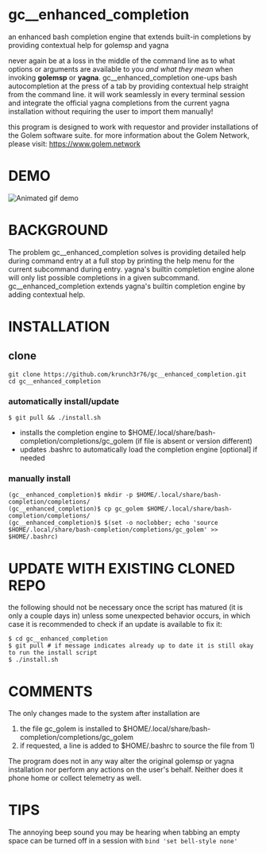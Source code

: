# gc__enhanced_completion
an enhanced bash completion engine that extends built-in completions by providing contextual help for golemsp and yagna

never again be at a loss in the middle of the command line as to what options or arguments are available to you _and what they mean_ when invoking **golemsp** or **yagna**. gc__enhanced_completion one-ups bash autocompletion at the press of a tab by providing contextual help straight from the command line. it will work seamlessly in every terminal session and integrate the official yagna completions from the current yagna installation without requiring the user to import them manually!

this program is designed to work with requestor and provider installations of the Golem software suite. for more information about the Golem Network, please visit: https://www.golem.network

# DEMO
![Animated gif demo](https://krunch3r76.github.io/gc__bash_completion/gc__completion.gif)

# BACKGROUND
The problem gc__enhanced_completion solves is providing detailed help during command entry at a full stop by printing the help menu for the current subcommand during entry. yagna's builtin completion engine alone will only list possible completions in a given subcommand. gc__enhanced_completion extends yagna's builtin completion engine by adding contextual help.


# INSTALLATION
## clone
```
git clone https://github.com/krunch3r76/gc__enhanced_completion.git
cd gc__enhanced_completion
```

### automatically install/update
```
$ git pull && ./install.sh
```
- installs the completion engine to $HOME/.local/share/bash-completion/completions/gc_golem (if file is absent or version different)
- updates .bashrc to automatically load the completion engine [optional] if needed

### manually install
```
(gc__enhanced_completion)$ mkdir -p $HOME/.local/share/bash-completion/completions/
(gc__enhanced_completion)$ cp gc_golem $HOME/.local/share/bash-completion/completions/
(gc__enhanced_completion)$ $(set -o noclobber; echo 'source $HOME/.local/share/bash-completion/completions/gc_golem' >> $HOME/.bashrc)
```

# UPDATE WITH EXISTING CLONED REPO
the following should not be necessary once the script has matured (it is only a couple days in) unless some unexpected behavior occurs, in which case it is recommended to check if an update is available to fix it:

```
$ cd gc__enhanced_completion
$ git pull # if message indicates already up to date it is still okay to run the install script
$ ./install.sh
```

# COMMENTS
The only changes made to the system after installation are
1) the file gc_golem is installed to $HOME/.local/share/bash-completion/completions/gc_golem
2) if requested, a line is added to $HOME/.bashrc to source the file from 1)

The program does not in any way alter the original golemsp or yagna installation nor perform any actions on the user's behalf. Neither does it phone home or collect telemetry as well.

# TIPS
The annoying beep sound you may be hearing when tabbing an empty space can be turned off in a session with `bind 'set bell-style none'`
